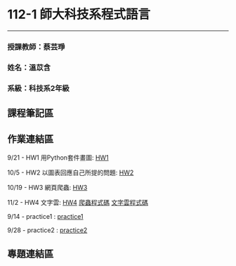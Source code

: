# 112-1 師大科技系程式語言
---
### 授課教師：蔡芸琤
### 姓名：溫苡含
### 系級：科技系2年級

## 課程筆記區

## 作業連結區
  9/21 - HW1 用Python套件畫圖: [HW1](https://github.com/sophieuen2003/1121PL/blob/main/HW1/HW1.ipynb)

  10/5 - HW2  以圖表回應自己所提的問題: [HW2](https://github.com/sophieuen2003/1121PL/blob/main/HW2/HW2.ipynb)

  10/19 - HW3 網頁爬蟲: [HW3](https://github.com/sophieuen2003/1121PL/blob/main/HW3/HW3.ipynb)

  11/2  - HW4 文字雲: [HW4](https://medium.com/@sophieuen007/程式語言hw4-文字雲應用與分析-542854da1ab9)  [爬蟲程式碼](https://github.com/sophieuen2003/1121PL/blob/main/HW4/get_data.py)  [文字雲程式碼](https://github.com/sophieuen2003/1121PL/blob/main/HW4/get_word_cloud.py)

  9/14 - practice1 : [practice1](https://github.com/sophieuen2003/1121PL/blob/main/practice1/set_practice.ipynb)
  
  9/28 - practice2 : [practice2](https://github.com/sophieuen2003/1121PL/blob/main/practice2/practice2.ipynb)
## 專題連結區

